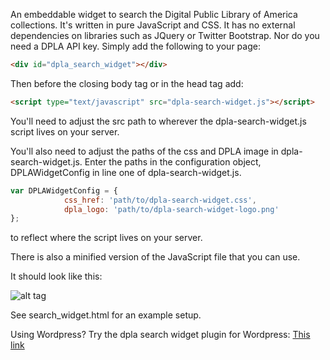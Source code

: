 An embeddable widget to search the Digital Public Library of America collections.
It's written in pure JavaScript and CSS.  It has no external dependencies on libraries such as JQuery or Twitter Bootstrap.
Nor do you need a DPLA API key.
Simply add the following to your page:

```html
<div id="dpla_search_widget"></div>
```

Then before the closing body tag or in the head tag add:
```html
<script type="text/javascript" src="dpla-search-widget.js"></script>
```

You'll need to adjust the src path to wherever the dpla-search-widget.js script lives on your server.

You'll also need to adjust the paths of the css and DPLA image in dpla-search-widget.js.  Enter the paths in the
configuration object, DPLAWidgetConfig in line one of dpla-search-widget.js.

```javascript
var DPLAWidgetConfig = {
            css_href: 'path/to/dpla-search-widget.css',
            dpla_logo: 'path/to/dpla-search-widget-logo.png'
};
```

to reflect where the script lives on your server.

There is also a minified version of the JavaScript file that you can use.

It should look like this:

![alt tag](https://raw.github.com/joshwilsonnc/DPLA-Search-Widget/cssdev/dpla-widget.png)



See search_widget.html for an example setup.

Using Wordpress?  Try the dpla search widget plugin for Wordpress:  [This link](https://github.com/lfarrell/Wordpress-DPLA-Search-Widget-Plugin)